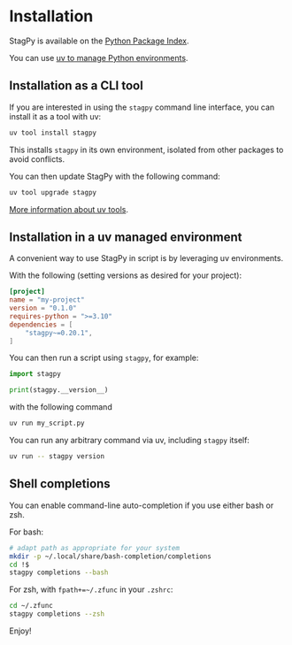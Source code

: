 Installation
============

StagPy is available on the [Python Package
Index](https://pypi.org/project/stagpy/).

You can use [uv to manage Python environments](https://docs.astral.sh/uv/).

Installation as a CLI tool
--------------------------

If you are interested in using the `stagpy` command line interface,
you can install it as a tool with uv:

```sh title="shell"
uv tool install stagpy
```

This installs `stagpy` in its own environment, isolated from other packages to
avoid conflicts.

You can then update StagPy with the following command:

```sh title="shell"
uv tool upgrade stagpy
```

[More information about uv tools](https://docs.astral.sh/uv/concepts/tools/).

Installation in a uv managed environment
----------------------------------------

A convenient way to use StagPy in script is by leveraging uv environments.

With the following (setting versions as desired for your project):

```toml title="pyproject.toml"
[project]
name = "my-project"
version = "0.1.0"
requires-python = ">=3.10"
dependencies = [
    "stagpy~=0.20.1",
]
```

You can then run a script using `stagpy`, for example:

```py title="my_script.py"
import stagpy

print(stagpy.__version__)
```

with the following command

```sh title="shell"
uv run my_script.py
```

You can run any arbitrary command via uv, including `stagpy`
itself:

```sh title="shell"
uv run -- stagpy version
```


Shell completions
-----------------

You can enable command-line auto-completion if you use either bash or zsh.

For bash:

```sh title="shell"
# adapt path as appropriate for your system
mkdir -p ~/.local/share/bash-completion/completions
cd !$
stagpy completions --bash
```

For zsh, with `fpath+=~/.zfunc` in your `.zshrc`:

```sh title="shell"
cd ~/.zfunc
stagpy completions --zsh
```

Enjoy!
